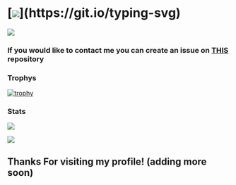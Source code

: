 # [![](https://readme-typing-svg.demolab.com?font=Fira+Code&size=25&duration=2500&pause=500&color=008FF7&width=450&lines=Hello!+My+name+is+BlooketHeck;I+like+hacking+games+like...;Blooket!;Check+out+my+repositories!;Thanks+for+visiting+my+profile.)](https://git.io/typing-svg)




![](https://komarev.com/ghpvc/?username=BlooketHeck)

### If you would like to contact me you can create an issue on [THIS](https://github.com/BlooketHeck/BlooketHeck/issues) repository

### Trophys
[![trophy](https://github-profile-trophy.vercel.app/?username=BlooketHeck&theme=onedark)](https://github.com/ryo-ma/github-profile-trophy)

### Stats 
![](https://github-readme-streak-stats.herokuapp.com?user=BlooketHeck&theme=dark&hide_border=true)

![](https://github-readme-stats.vercel.app/api?username=BlooketHeck&show_icons=true&theme=tokyonight)

## Thanks For visiting my profile! (adding more soon)


